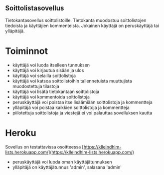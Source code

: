## Soittolistasovellus

Tietokantasovellus soittolistoille. Tietokanta muodostuu soittolistojen tiedoista ja käyttäjien kommenteista. Jokainen käyttäjä on peruskäyttäjä tai ylläpitäjä.

# Toiminnot

- käyttäjä voi luoda itselleen tunnuksen
- käyttäjä voi kirjautua sisään ja ulos
- käyttäjä voi selailla soittolistoja
- käyttäjä voi katsoa soittolistoihin tallennetuista muuttujista muodostettuja tilastoja
- käyttäjä voi lisätä tietokantaan soittolistoja
- käyttäjä voi kommentoida soittolistoja
- peruskäyttäjä voi poistaa itse lisäämiään soittolistoja ja kommentteja
- ylläpitäjä voi poistaa kaikkien soittolistoja ja kommentteja
- piilotettuja soittolistoja ja viestejä ei voi palauttaa sovelluksen kautta

# Heroku

Sovellus on testattavissa osoitteessa [https://kllelndhlm-lists.herokuapp.com/](https://kllelndhlm-lists.herokuapp.com/)
- peruskäyttäjä voi luoda oman käyttäjätunnuksen
- ylläpitäjä on käyttäjätunnus 'admin', salasana 'admin'
